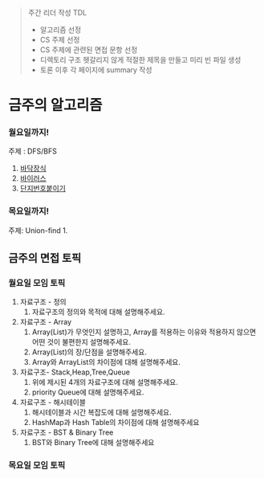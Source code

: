 > 주간 리더 작성 TDL
> - 알고리즘 선정
> - CS 주제 선정 
> - CS 주제에 관련된 면접 문항 선정
> - 디렉토리 구조 헷갈리지 않게 적절한 제목을 만들고 미리 빈 파일 생성
> - 토론 이후 각 페이지에 summary 작성
# 금주의 알고리즘

### 월요일까지!
주제 : DFS/BFS
1. [바닥장식](https://www.acmicpc.net/problem/1388)
2. [바이러스](https://www.acmicpc.net/problem/2606)
3. [단지번호붙이기](https://www.acmicpc.net/problem/2667)
### 목요일까지!
주제: Union-find
1. 
## 금주의 면접 토픽

### 월요일 모임 토픽
1. 자료구조 - 정의
   1. 자료구조의 정의와 목적에 대해 설명해주세요.
2. 자료구조 - Array
   1. Array(List)가 무엇인지 설명하고, Array를 적용하는 이유와 적용하지 않으면 어떤 것이 불편한지 설명해주세요.
   2. Array(List)의 장/단점을 설명해주세요.
   3. Array와 ArrayList의 차이점에 대해 설명해주세요.
3. 자료구조- Stack,Heap,Tree,Queue
   1. 위에 제시된 4개의 자료구조에 대해 설명해주세요.
   2. priority Queue에 대해 설명해주세요.
4. 자료구조 - 해시테이블
   1. 해시테이블과 시간 복잡도에 대해 설명해주세요.
   2. HashMap과 Hash Table의 차이점에 대해 설명해주세요
5. 자료구조 - BST & Binary Tree
   1. BST와 Binary Tree에 대해 설명해주세요

### 목요일 모임 토픽
